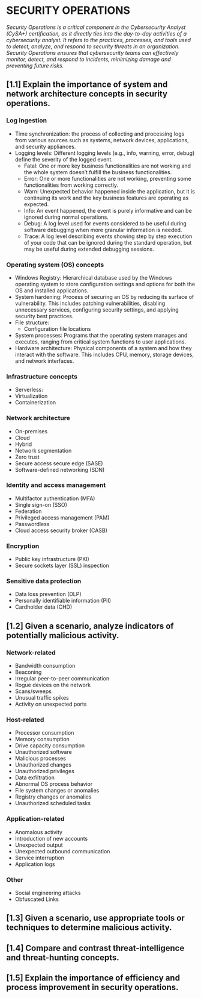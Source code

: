 # SECURITY OPERATIONS
*Security Operations is a critical component in the Cybersecurity Analyst (CySA+) certification, as it directly ties into the day-to-day activities of a cybersecurity analyst. It refers to the practices, processes, and tools used to detect, analyze, and respond to security threats in an organization. Security Operations ensures that cybersecurity teams can effectively monitor, detect, and respond to incidents, minimizing damage and preventing future risks.*

## [1.1] Explain the importance of system and network architecture concepts in security operations.
### Log ingestion 
  - Time synchronization: the process of collecting and processing logs from various sources such as systems, network devices, applications, and security appliances. 
  - Logging levels: Different logging levels (e.g., info, warning, error, debug) define the severity of the logged event.
    - Fatal:	One or more key business functionalities are not working and the whole system doesn’t fulfill the business functionalities.
    - Error:	One or more functionalities are not working, preventing some functionalities from working correctly.
    - Warn:	Unexpected behavior happened inside the application, but it is continuing its work and the key business features are operating as expected.
    - Info:	An event happened, the event is purely informative and can be ignored during normal operations.
    - Debug:	A log level used for events considered to be useful during software debugging when more granular information is needed.
    - Trace:	A log level describing events showing step by step execution of your code that can be ignored during the standard operation, but may be useful during extended debugging sessions.


### Operating system (OS) concepts
  - Windows Registry: Hierarchical database used by the Windows operating system to store configuration settings and options for both the OS and installed applications.
  - System hardening: Process of securing an OS by reducing its surface of vulnerability. This includes patching vulnerabilities, disabling unnecessary services, configuring security settings, and applying security best practices.
  - File structure: 
    - Configuration file locations
  - System processes: Programs that the operating system manages and executes, ranging from critical system functions to user applications.
  - Hardware architecture: Physical components of a system and how they interact with the software. This includes CPU, memory, storage devices, and network interfaces.

### Infrastructure concepts
  - Serverless: 
  - Virtualization
  - Containerization

### Network architecture
  - On-premises
  - Cloud
  - Hybrid
  - Network segmentation
  - Zero trust
  - Secure access secure edge (SASE)
  - Software-defined networking (SDN)

 ### Identity and access management
  - Multifactor authentication (MFA)
  - Single sign-on (SSO)
  - Federation
  - Privileged access management (PAM)
  - Passwordless
  - Cloud access security broker (CASB)

 ### Encryption
  - Public key infrastructure (PKI)
  - Secure sockets layer (SSL) inspection

### Sensitive data protection
  - Data loss prevention (DLP)
  - Personally identifiable information (PII)
  - Cardholder data (CHD)

## [1.2] Given a scenario, analyze indicators of potentially malicious activity.
### Network-related
  - Bandwidth consumption
  - Beaconing
  - Irregular peer-to-peer communication
  - Rogue devices on the network
  - Scans/sweeps
  - Unusual traffic spikes
  - Activity on unexpected ports

### Host-related
  - Processor consumption
  - Memory consumption
  - Drive capacity consumption
  - Unauthorized software
  - Malicious processes
  - Unauthorized changes
  - Unauthorized privileges
  - Data exfiltration
  - Abnormal OS process behavior
  - File system changes or anomalies
  - Registry changes or anomalies
  - Unauthorized scheduled tasks

### Application-related
  - Anomalous activity
  - Introduction of new accounts
  - Unexpected output
  - Unexpected outbound communication
  - Service interruption
  - Application logs

### Other
  - Social engineering attacks
  - Obfuscated Links 

## [1.3] Given a scenario, use appropriate tools or techniques to determine malicious activity.

## [1.4] Compare and contrast threat-intelligence and threat-hunting concepts.

## [1.5] Explain the importance of efficiency and process improvement in security operations.

